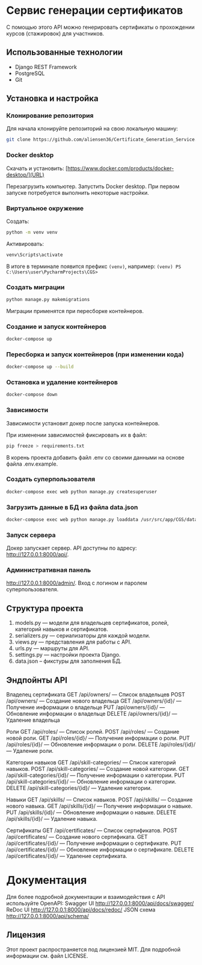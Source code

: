 # Сервис генерации сертификатов

С помощью этого API можно генерировать сертификаты о прохождении курсов (стажировок) для участников.

## Использованные технологии

- Django REST Framework
- PostgreSQL
- Git

## Установка и настройка

### Клонирование репозитория

Для начала клонируйте репозиторий на свою локальную машину:

```bash
git clone https://github.com/aliensen36/Certificate_Generation_Service.git
```

### Docker desktop

Скачать и установить:
[https://www.docker.com/products/docker-desktop/](URL)

Перезагрузить компьютер.
Запустить Docker desktop. При первом запуске потребуется выполнить некоторые настройки.

### Виртуальное окружение
Создать:
```bash
python -m venv venv
```  
Активировать:
```bash
venv\Scripts\activate
```

В итоге в терминале появится префикс `(venv)`, например:
`(venv) PS C:\Users\user\PycharmProjects\CGS>`

### Создать миграции
```bash
python manage.py makemigrations
```
Миграции применятся при пересборке контейнеров.

### Создание и запуск контейнеров
```bash
docker-compose up
```

### Пересборка и запуск контейнеров (при изменении кода)
```bash
docker-compose up --build
```

### Остановка и удаление контейнеров
```bash
docker-compose down
```

### Зависимости

Зависимости установит докер после запуска контейнеров.

При изменении зависимостей фиксировать их в файл:
```bash
pip freeze > requirements.txt
```
В корень проекта добавить файл .env со своими данными на основе файла .env.example.


### Создать суперпользователя
```bash
docker-compose exec web python manage.py createsuperuser
```

### Загрузить данные в БД из файла data.json
```bash
docker-compose exec web python manage.py loaddata /usr/src/app/CGS/data/data.json
```

### Запуск сервера
Докер запускает сервер.
API доступны по адресу: http://127.0.0.1:8000/api/.

### Административная панель
http://127.0.0.1:8000/admin/.
Вход с логином и паролем суперпользователя.


## Структура проекта
1.	models.py — модели для владельцев сертификатов, ролей, категорий навыков и сертификатов.
2.	serializers.py — сериализаторы для каждой модели.
3.	views.py — представления для работы с API.
4.	urls.py — маршруты для API.
5.	settings.py — настройки проекта Django.
6.	data.json – фикстуры для заполнения БД.



## Эндпойнты API

Владелец сертификата
GET /api/owners/ — Список владельцев
POST /api/owners/ — Создание нового владельца
GET /api/owners/{id}/ — Получение информации о владельце
PUT /api/owners/{id}/ — Обновление информации о владельце
DELETE /api/owners/{id}/ — Удаление владельца

Роли
GET /api/roles/ — Список ролей.
POST /api/roles/ — Создание новой роли.
GET /api/roles/{id}/ — Получение информации о роли.
PUT /api/roles/{id}/ — Обновление информации о роли.
DELETE /api/roles/{id}/ — Удаление роли.

Категории навыков
GET /api/skill-categories/ — Список категорий навыков.
POST /api/skill-categories/ — Создание новой категории.
GET /api/skill-categories/{id}/ — Получение информации о категории.
PUT /api/skill-categories/{id}/ — Обновление информации о категории.
DELETE /api/skill-categories/{id}/ — Удаление категории.

Навыки
GET /api/skills/ — Список навыков.
POST /api/skills/ — Создание нового навыка.
GET /api/skills/{id}/ — Получение информации о навыке.
PUT /api/skills/{id}/ — Обновление информации о навыке.
DELETE /api/skills/{id}/ — Удаление навыка.

Сертификаты
GET /api/certificates/ — Список сертификатов.
POST /api/certificates/ — Создание нового сертификата.
GET /api/certificates/{id}/ — Получение информации о сертификате.
PUT /api/certificates/{id}/ — Обновление информации о сертификате.
DELETE /api/certificates/{id}/ — Удаление сертификата.



# Документация

Для более подробной документации и взаимодействия с API используйте OpenAPI:
Swagger UI http://127.0.0.1:8000/api/docs/swagger/
ReDoc UI http://127.0.0.1:8000/api/docs/redoc/
JSON схема http://127.0.0.1:8000/api/schema/

## Лицензия
Этот проект распространяется под лицензией MIT. Для подробной информации см. файл LICENSE.


